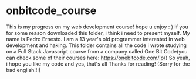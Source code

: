 # onbitcode_course
This is my progress on my web development course! hope u enjoy : )
If you for some reason downloaded this folder, i think i need to present myself.
My name is Pedro Ernesto. I am a 13 year's old programmer interested in web development and haking.
This folder contains all the code i wrote studying on a Full Stack Javascript course from a company called One Bit Code(you can check some of their courses here: https://onebitcode.com/lp/)
So yeah, i hope you like my code and yes, that's all Thanks for reading!
(Sorry for the bad english!!!)

